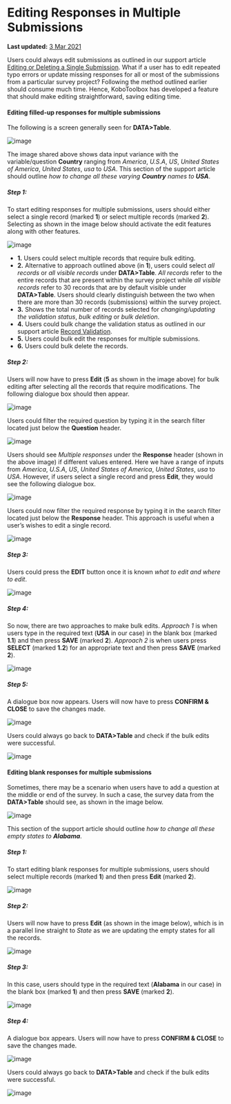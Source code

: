 # Editing Responses in Multiple Submissions

**Last updated:**
<a href="https://github.com/kobotoolbox/docs/blob/1dc0631f9c718b69e1f421bed92dff129f58649f/source/howto_edit_multiple_submissions.md" class="reference">3
Mar 2021</a>

Users could always edit submissions as outlined in our support article
[Editing or Deleting a Single Submission](howto_edit_single_submissions.md).
What if a user has to edit repeated typo errors or update missing responses for
all or most of the submissions from a particular survey project? Following the
method outlined earlier should consume much time. Hence, KoboToolbox has
developed a feature that should make editing straightforward, saving editing
time.

#### Editing filled-up responses for multiple submissions

The following is a screen generally seen for **DATA>Table**.

![image](/images/howto_edit_multiple_submissions/edit_multiple_1.png)

The image shared above shows data input variance with the variable/question
**Country** ranging from _America_, _U.S.A_, _US_, _United States of America_,
_United States_, _usa_ to _USA_. This section of the support article should
outline _how to change all these varying **Country** names to **USA**_.

##### Step 1:

To start editing responses for multiple submissions, users should either select
a single record (marked **1**) or select multiple records (marked **2**).
Selecting as shown in the image below should activate the edit features along
with other features.

![image](/images/howto_edit_multiple_submissions/edit_multiple_2.png)

-   **1.** Users could select multiple records that require bulk editing.
-   **2.** Alternative to approach outlined above (in **1**), users could select
    _all records_ or _all visible records_ under **DATA>Table**. _All records_
    refer to the entire records that are present within the survey project while
    _all visible records_ refer to 30 records that are by default visible under
    **DATA>Table**. Users should clearly distinguish between the two when there
    are more than 30 records (submissions) within the survey project.
-   **3.** Shows the total number of records selected for _changing/updating the
    validation status_, _bulk editing_ or _bulk deletion_.
-   **4.** Users could bulk change the validation status as outlined in our
    support article [Record Validation](record_validation.md).
-   **5.** Users could bulk edit the responses for multiple submissions.
-   **6.** Users could bulk delete the records.

##### Step 2:

Users will now have to press **Edit** (**5** as shown in the image above) for
bulk editing after selecting all the records that require modifications. The
following dialogue box should then appear.

![image](/images/howto_edit_multiple_submissions/edit_multiple_3.png)

Users could filter the required question by typing it in the search filter
located just below the **Question** header.

![image](/images/howto_edit_multiple_submissions/edit_multiple_4.png)

Users should see _Multiple responses_ under the **Response** header (shown in
the above image) if different values entered. Here we have a range of inputs
from _America_, _U.S.A_, _US_, _United States of America_, _United States_,
_usa_ to _USA_. However, if users select a single record and press **Edit**,
they would see the following dialogue box.

![image](/images/howto_edit_multiple_submissions/edit_multiple_5.png)

Users could now filter the required response by typing it in the search filter
located just below the **Response** header. This approach is useful when a
user’s wishes to edit a single record.

![image](/images/howto_edit_multiple_submissions/edit_multiple_6.png)

##### Step 3:

Users could press the **EDIT** button once it is known _what to edit and where
to edit_.

![image](/images/howto_edit_multiple_submissions/edit_multiple_7.png)

##### Step 4:

So now, there are two approaches to make bulk edits. _Approach 1_ is when users
type in the required text (**USA** in our case) in the blank box (marked
**1.1**) and then press **SAVE** (marked **2**). _Approach 2_ is when users
press **SELECT** (marked **1.2**) for an appropriate text and then press
**SAVE** (marked **2**).

![image](/images/howto_edit_multiple_submissions/edit_multiple_8.png)

##### Step 5:

A dialogue box now appears. Users will now have to press **CONFIRM & CLOSE** to
save the changes made.

![image](/images/howto_edit_multiple_submissions/edit_multiple_9.png)

Users could always go back to **DATA>Table** and check if the bulk edits were
successful.

![image](/images/howto_edit_multiple_submissions/edit_multiple_10.png)

#### Editing blank responses for multiple submissions

Sometimes, there may be a scenario when users have to add a question at the
middle or end of the survey. In such a case, the survey data from the
**DATA>Table** should see, as shown in the image below.

![image](/images/howto_edit_multiple_submissions/edit_multiple_11.png)

This section of the support article should outline _how to change all these
empty states to **Alabama**_.

##### Step 1:

To start editing blank responses for multiple submissions, users should select
multiple records (marked **1**) and then press **Edit** (marked **2**).

![image](/images/howto_edit_multiple_submissions/edit_multiple_12.png)

##### Step 2:

Users will now have to press **Edit** (as shown in the image below), which is in
a parallel line straight to _State_ as we are updating the empty states for all
the records.

![image](/images/howto_edit_multiple_submissions/edit_multiple_13.png)

##### Step 3:

In this case, users should type in the required text (**Alabama** in our case)
in the blank box (marked **1**) and then press **SAVE** (marked **2**).

![image](/images/howto_edit_multiple_submissions/edit_multiple_14.png)

##### Step 4:

A dialogue box appears. Users will now have to press **CONFIRM & CLOSE** to save
the changes made.

![image](/images/howto_edit_multiple_submissions/edit_multiple_15.png)

Users could always go back to **DATA>Table** and check if the bulk edits were
successful.

![image](/images/howto_edit_multiple_submissions/edit_multiple_16.png)
